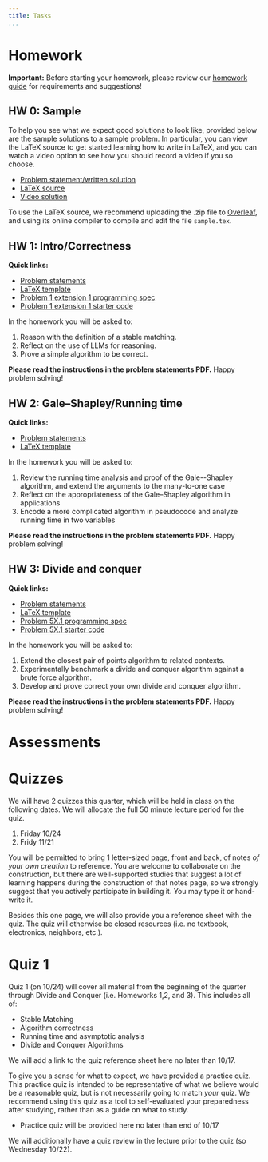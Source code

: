 ```yaml
---
title: Tasks
...
```


# Homework

**Important:** Before starting your homework, please review our [homework guide](./guides.html#guide-to-homework) for requirements and suggestions!


## HW 0: Sample

To help you see what we expect good solutions to look like, provided below are the sample solutions to a sample problem. In particular, you can view the LaTeX source to get started learning how to write in LaTeX, and you can watch a video option to see how you should record a video if you so choose.

* [Problem statement/written solution](files/homework/sample/sample.pdf)
* [LaTeX source](files/homework/sample/sample.zip)
* [Video solution](files/homework/sample/sample.mp4)

To use the LaTeX source, we recommend uploading the .zip file to [Overleaf](https://www.overleaf.com), and using its online compiler to compile and edit the file `sample.tex`. 

## HW 1: Intro/<wbr>Correctness

**Quick links:**

- [Problem statements](files/homework/hw1/hw1.pdf)
- [LaTeX template](files/homework/hw1/hw1.zip)
- [Problem 1 extension 1 programming spec](https://docs.google.com/document/d/e/2PACX-1vSTTKuxOrmNvc4y8pgdwg15vP1qehJP0ykoVPUVYyFGDE-SIvcvoHfNXFa8c3n2_61EHHudH5Bs85Bq/pub)
- [Problem 1 extension 1 starter code](files/homework/hw1/hw1_p1_x2.zip)

In the homework you will be asked to:

1. Reason with the definition of a stable matching.
1. Reflect on the use of LLMs for reasoning.
1. Prove a simple algorithm to be correct.

**Please read the instructions in the problem statements PDF.** Happy problem solving!

## HW 2: Gale&ndash;Shapley/Running time

**Quick links:**

- [Problem statements](files/homework/hw2/hw2.pdf)
- [LaTeX template](files/homework/hw2/hw2.zip)

In the homework you will be asked to:

1. Review the running time analysis and proof of the Gale--Shapley algorithm, and extend the arguments to the many-to-one case
1. Reflect on the appropriateness of the Gale&ndash;Shapley algorithm in applications
1. Encode a more complicated algorithm in pseudocode and analyze running time in two variables

**Please read the instructions in the problem statements PDF.** Happy problem solving!

## HW 3: Divide and conquer

**Quick links:**

- [Problem statements](files/homework/hw3/hw3.pdf)
- [LaTeX template](files/homework/hw3/hw3.zip)
- [Problem 5X.1 programming spec](https://docs.google.com/document/d/e/2PACX-1vQfSAoKmu5_8oC0gyRd2hUerurZCoSjM0wCuoAE3wvu7x_IaLKOIxm1FmKiHYJqNWXgEjrf31fm043A/pub)
- [Problem 5X.1 starter code](files/homework/hw3/hw3_p5_x1.zip)

In the homework you will be asked to:

1. Extend the closest pair of points algorithm to related contexts.
1. Experimentally benchmark a divide and conquer algorithm against a brute force algorithm.
1. Develop and prove correct your own divide and conquer algorithm.

**Please read the instructions in the problem statements PDF.** Happy problem solving!

# Assessments

# Quizzes

We will have 2 quizzes this quarter, which will be held in class on the following dates. We will allocate the full 50 minute lecture period for the quiz.

1. Friday 10/24
1. Fridy 11/21

You will be permitted to bring 1 letter-sized page, front and back, of notes *of your own creation* to reference. You are welcome to collaborate on the construction, but there are well-supported studies that suggest a lot of learning happens during the construction of that notes page, so we strongly suggest that you actively participate in building it. You may type it or hand-write it. 

Besides this one page, we will also provide you a reference sheet with the quiz. The quiz will otherwise be closed resources (i.e. no textbook, electronics, neighbors, etc.).

# Quiz 1

Quiz 1 (on 10/24) will cover all material from the beginning of the quarter through Divide and Conquer (i.e. Homeworks 1,2, and 3). This includes all of:

- Stable Matching
- Algorithm correctness
- Running time and asymptotic analysis
- Divide and Conquer Algorithms

We will add a link to the quiz reference sheet here no later than 10/17.

To give you a sense for what to expect, we have provided a practice quiz. This practice quiz is intended to be representative of what we believe would be a reasonable quiz, but is not necessarily going to match *your* quiz. We recommend using this quiz as a tool to self-evaluated your preparedness after studying, rather than as a guide on what to study.

- Practice quiz will be provided here no later than end of 10/17

We will additionally have a quiz review in the lecture prior to the quiz (so Wednesday 10/22). 

<!-- 
## Quiz 2

Quiz 2 (on 11/21) will cover all material from the end of quiz 1 content through Greedy Algorithms (i.e. Homeworks 4,5, and 6). This includes all of:

- Graph Algorithms
- Dynamic Programming Algorithms
- Greedy Algorithms

## Final
Your final exam will occur at 2:30pm on Monday March 17. Because the course scheduled into the final exam block after ours does not have a final exam, you will have until 5:20pm to take the exam. Again, if you have anticipated conflicts with this time, please let Prof. Brunelle.

You will be permitted 1 letter-sized page, front and back, of notes to reference for the exam. You are welcome to construct that independently or in groups. You may type it or hand-write it. Besides this one page, the exam will otherwise be closed resources (i.e. no textbook, electronics, neighbors, etc.). The exam will additionally have some information provided for you (see what will be included by looking at the practice exam below). It's wortwhile to keep in mind what we include there when designing your personal notes sheet.

The exam is cumulative, and so may include any topic from the entire quarter. In particular, this means all midterm content as well as:

- Max flow, min cut, and applications thereof
- Linear Programming
- NP Completeness

Expect the exam to contain roughly 8 short answer questions and roughly 4 long-form questions (the exact numbers will depend on the diffucly level of the specific questions selected). We have provided a sample exam below. Note that this sample exam is actually slightly longer than the actual final will be (it has 10 short answer and 6 long-form questions). We provided more questions in the practice in order to demonstrate a broader variety of questions you might see on the actual exam.

[practice final](files/exams/practice-final.pdf) ([solutions](files/exams/practice-final-solutions.pdf))

We will discuss this practice exam during a review session on Friday 3/14 4:30pm-6:30pm in CSE2 room G20. -->

